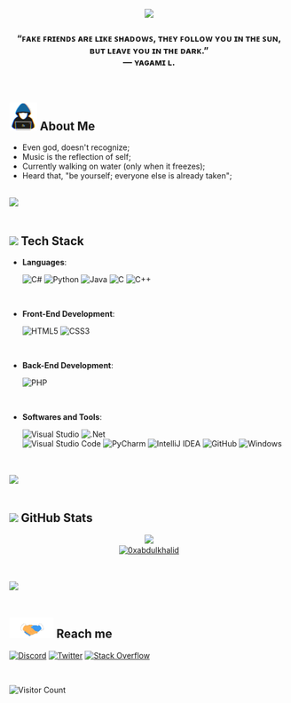  <!-- This is a ✨ special ✨ repository because its `README.md` (this file) appears on my GitHub profile. -->
  <p align="center"> <a href="https://github.com/DenverCoder1/readme-typing-svg"><img src="https://readme-typing-svg.herokuapp.com?font=Time+New+Roman&color=cyan&size=25&center=true&vCenter=true&width=600&height=100&lines=Hello+World!;I+AM+DvNET;aka+shinzo.."> </a> </p>
  
 <h3 align="center">“ꜰᴀᴋᴇ ꜰʀɪᴇɴᴅꜱ ᴀʀᴇ ʟɪᴋᴇ ꜱʜᴀᴅᴏᴡꜱ, ᴛʜᴇʏ ꜰᴏʟʟᴏᴡ ʏᴏᴜ ɪɴ ᴛʜᴇ ꜱᴜɴ, ʙᴜᴛ ʟᴇᴀᴠᴇ ʏᴏᴜ ɪɴ ᴛʜᴇ ᴅᴀʀᴋ.”
 <br> ― ʏᴀɢᴀᴍɪ ʟ.</h3> <br>

## <picture><img src = "https://github.com/0xAbdulKhalid/0xAbdulKhalid/raw/main/assets/mdImages/about_me.gif" width = 50px></picture> <b> About Me </b>
- Even god, doesn't recognize;
- Music is the reflection of self;
- Currently walking on water (only when it freezes);
- Heard that, "be yourself; everyone else is already taken";

<br>
<img src="https://user-images.githubusercontent.com/73097560/115834477-dbab4500-a447-11eb-908a-139a6edaec5c.gif">
<br><br>



## <img src="https://media2.giphy.com/media/QssGEmpkyEOhBCb7e1/giphy.gif?cid=ecf05e47a0n3gi1bfqntqmob8g9aid1oyj2wr3ds3mg700bl&rid=giphy.gif" width ="25"> <b> Tech Stack </b>
<p align="center">

- **Languages**:
  
    ![C#](https://img.shields.io/badge/c%23-%23239120.svg?style=for-the-badge&logo=c-sharp&logoColor=white)
    ![Python](https://img.shields.io/badge/Python%20-%2314354C.svg?style=for-the-badge&logo=python&logoColor=white)
    ![Java](https://img.shields.io/badge/java-%23ED8B00.svg?style=for-the-badge&logo=openjdk&logoColor=white)
    ![C](https://img.shields.io/badge/C%20-%232370ED.svg?style=for-the-badge&logo=c&logoColor=white)
    ![C++](https://img.shields.io/badge/c++-%2300599C.svg?style=for-the-badge&logo=c%2B%2B&logoColor=white)
  
<br>   

- **Front-End Development**:

   ![HTML5](https://img.shields.io/badge/HTML5%20-%23E34F26.svg?style=for-the-badge&logo=html5&logoColor=white)
   ![CSS3](https://img.shields.io/badge/CSS%20-%231572B6.svg?style=for-the-badge&logo=css3&logoColor=white)

<br>

- **Back-End Development**:

   ![PHP](https://img.shields.io/badge/php-%23777BB4.svg?style=for-the-badge&logo=php&logoColor=white)

<br>
 
- **Softwares and Tools**:
  
    ![Visual Studio](https://img.shields.io/badge/Visual%20Studio-5C2D91.svg?style=for-the-badge&logo=visual-studio&logoColor=white)
    ![.Net](https://img.shields.io/badge/.NET-5C2D91?style=for-the-badge&logo=.net&logoColor=white)   
    ![Visual Studio Code](https://img.shields.io/badge/Visual%20Studio%20Code-0078d7.svg?style=for-the-badge&logo=visual-studio-code&logoColor=white)
    ![PyCharm](https://img.shields.io/badge/pycharm-143?style=for-the-badge&logo=pycharm&logoColor=black&color=black&labelColor=green)
    ![IntelliJ IDEA](https://img.shields.io/badge/IntelliJIDEA-000000.svg?style=for-the-badge&logo=intellij-idea&logoColor=white)
   ![GitHub](https://img.shields.io/badge/github-%23121011.svg?style=for-the-badge&logo=github&logoColor=white)
   ![Windows](https://img.shields.io/badge/Windows-0078D6?style=for-the-badge&logo=windows&logoColor=white)

</p>

<br><br>
<img src="https://user-images.githubusercontent.com/73097560/115834477-dbab4500-a447-11eb-908a-139a6edaec5c.gif">
<br><br>



## <img src="https://media.giphy.com/media/iY8CRBdQXODJSCERIr/giphy.gif" width="35"><b> GitHub Stats </b>
<div align="center">

<a href="https://github.com/Pahasara/">
  <img src="https://github-readme-stats-git-masterrstaa-rickstaa.vercel.app/api?username=Pahasara&&show_icons=true&locale=en&layout=compact&line_height=20&title_color=7A7ADB&icon_color=2234AE&text_color=D3D3D3&bg_color=0,000000,130F40" width="450"/>
  <br>
  <img src="https://github-readme-stats.vercel.app/api/top-langs?username=Pahasara&show_icons=true&locale=en&layout=compact&line_height=20&title_color=7A7ADB&icon_color=2234AE&text_color=D3D3D3&bg_color=0,000000,130F40" width="375"  alt="0xabdulkhalid"/>

</a>
</div>

<br><br>
<img src="https://user-images.githubusercontent.com/73097560/115834477-dbab4500-a447-11eb-908a-139a6edaec5c.gif">
<br><br>



## <img src="https://github.com/0xAbdulKhalid/0xAbdulKhalid/raw/main/assets/mdImages/handshake.gif" width ="80"> <b> Reach me </b>
[![Discord](https://img.shields.io/badge/Discord-%235865F2.svg?style=for-the-badge&logo=discord&logoColor=white)](https://discord.com/users/1083102293496451108) [![Twitter](https://img.shields.io/badge/Twitter-%231DA1F2.svg?style=for-the-badge&logo=Twitter&logoColor=white)](https://twitter.com/PahasaraDv) [![Stack Overflow](https://img.shields.io/badge/-Stackoverflow-FE7A16?style=for-the-badge&logo=stack-overflow&logoColor=white)](https://stackoverflow.com/users/12632079) 

<br>

![Visitor Count](https://komarev.com/ghpvc/?username=Pahasara&color=blue) 

<!-- Proudly created with GPRM ( https://gprm.itsvg.in ) -->
